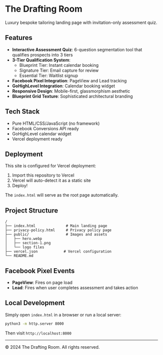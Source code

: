 # The Drafting Room

Luxury bespoke tailoring landing page with invitation-only assessment quiz.

## Features

- **Interactive Assessment Quiz**: 6-question segmentation tool that qualifies prospects into 3 tiers
- **3-Tier Qualification System**:
  - Blueprint Tier: Instant calendar booking
  - Signature Tier: Email capture for review
  - Essential Tier: Waitlist signup
- **Facebook Pixel Integration**: PageView and Lead tracking
- **GoHighLevel Integration**: Calendar booking widget
- **Responsive Design**: Mobile-first, glassmorphism aesthetic
- **Blueprint Grid Texture**: Sophisticated architectural branding

## Tech Stack

- Pure HTML/CSS/JavaScript (no framework)
- Facebook Conversions API ready
- GoHighLevel calendar widget
- Vercel deployment ready

## Deployment

This site is configured for Vercel deployment:

1. Import this repository to Vercel
2. Vercel will auto-detect it as a static site
3. Deploy!

The `index.html` will serve as the root page automatically.

## Project Structure

```
/
├── index.html              # Main landing page
├── privacy-policy.html     # Privacy policy page
├── public/                 # Images and assets
│   ├── hero.webp
│   ├── section-1.png
│   └── logo files
├── vercel.json            # Vercel configuration
└── README.md
```

## Facebook Pixel Events

- **PageView**: Fires on page load
- **Lead**: Fires when user completes assessment and takes action

## Local Development

Simply open `index.html` in a browser or run a local server:

```bash
python3 -m http.server 8000
```

Then visit `http://localhost:8000`

---

© 2024 The Drafting Room. All rights reserved.

